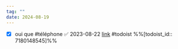 ```yaml
---
tag: ""
date: 2024-08-19
---
```

- [x] oui que #téléphone  ✅ 2023-08-22 [link](https://todoist.com/showTask?id=7180148545) #todoist %%[todoist_id:: 7180148545]%%
